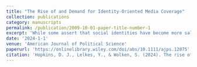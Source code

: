 ```yaml
---
title: "The Rise of and Demand for Identity-Oriented Media Coverage"
collection: publications
category: manuscripts
permalink: /publication/2009-10-01-paper-title-number-1
excerpt: 'While some assert that social identities have become more salient in American media coverage, existing evidence is largely anecdotal. An increased emphasis on social identities has important political implications, including for polarization and representation. We first document the rising salience of different social identities using natural language processing tools to analyze all tweets from 19 media outlets (2008–2021) alongside 553,078 URLs shared on Facebook. We then examine one potential mechanism: Outlets may highlight meaningful social identities—race/ethnicity, gender, religion, or partisanship—to attract readers through various social and psychological pathways. We find that identity cues are associated with increases in some forms of engagement on social media. To probe causality, we analyze 3,828 randomized headline experiments conducted via Upworthy. Headlines mentioning racial/ethnic identities generated more engagement than headlines that did not, with suggestive evidence for other identities. Identity-oriented media coverage is growing and rooted partly in audience demand.'
date: '2024-1-1'
venue: 'American Journal of Political Science'
paperurl: 'https://onlinelibrary.wiley.com/doi/abs/10.1111/ajps.12875'
citation: 'Hopkins, D. J., Lelkes, Y., & Wolken, S. (2024). The rise of and demand for identity‐oriented media coverage. American Journal of Political Science.'
---
```

